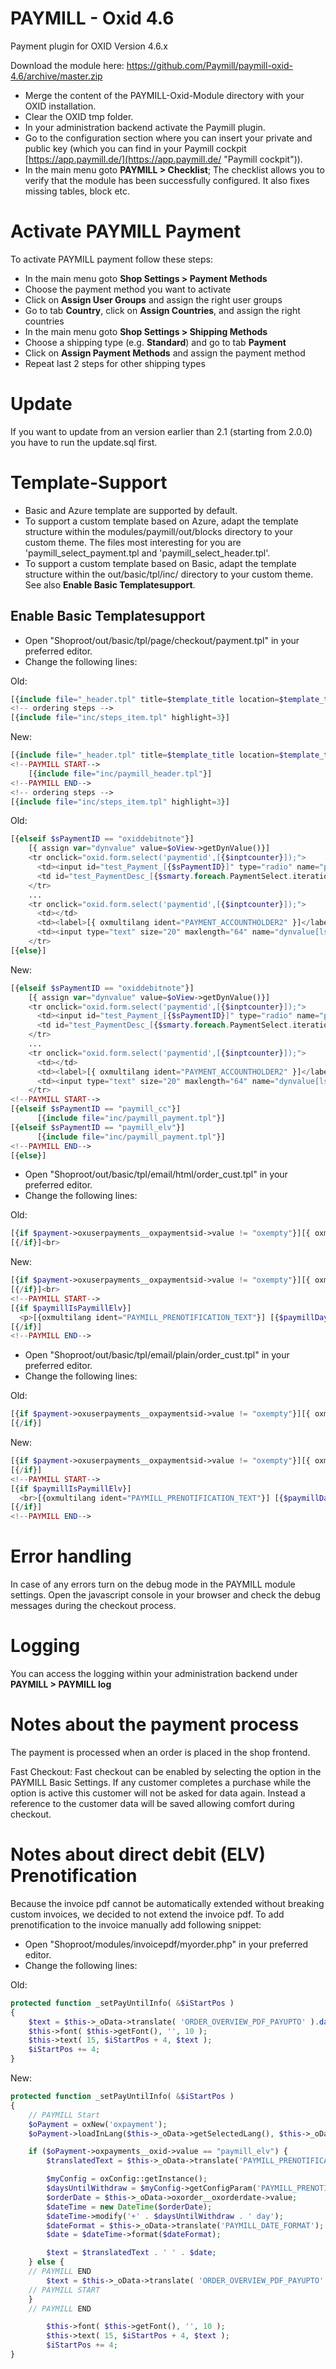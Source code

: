 PAYMILL - Oxid 4.6
==================

Payment plugin for OXID Version 4.6.x

Download the module here: https://github.com/Paymill/paymill-oxid-4.6/archive/master.zip

- Merge the content of the PAYMILL-Oxid-Module directory with your OXID installation.
- Clear the OXID tmp folder.
- In your administration backend activate the Paymill plugin.
- Go to the configuration section where you can insert your private and public key (which you can find in your Paymill cockpit [https://app.paymill.de/](https://app.paymill.de/ "Paymill cockpit")).
- In the main menu goto **PAYMILL > Checklist**; The checklist allows you to verify that the module has been successfully configured. It also fixes missing tables, block etc.

# Activate PAYMILL Payment

To activate PAYMILL payment follow these steps:

- In the main menu goto **Shop Settings > Payment Methods**
- Choose the payment method you want to activate
- Click on **Assign User Groups** and assign the right user groups
- Go to tab **Country**, click on **Assign Countries**, and assign the right countries
- In the main menu goto **Shop Settings > Shipping Methods**
- Choose a shipping type (e.g. **Standard**) and go to tab **Payment**
- Click on **Assign Payment Methods** and assign the payment method
- Repeat last 2 steps for other shipping types

# Update
If you want to update from an version earlier than 2.1 (starting from 2.0.0) you have to run the update.sql first.

# Template-Support

- Basic and Azure template are supported by default.
- To support a custom template based on Azure, adapt the template structure within the modules/paymill/out/blocks directory to your custom theme. The files most interesting for you are 'paymill_select_payment.tpl and 'paymill_select_header.tpl'.
- To support a custom template based on Basic, adapt the template structure within the out/basic/tpl/inc/ directory to your custom theme. See also **Enable Basic Templatesupport**.

## Enable Basic Templatesupport
- Open "Shoproot/out/basic/tpl/page/checkout/payment.tpl" in your preferred editor.
- Change the following lines:

Old:
```php
[{include file="_header.tpl" title=$template_title location=$template_title}]
<!-- ordering steps -->
[{include file="inc/steps_item.tpl" highlight=3}]
```
New:
```php
[{include file="_header.tpl" title=$template_title location=$template_title}]
<!--PAYMILL START-->
	[{include file="inc/paymill_header.tpl"}]
<!--PAYMILL END-->
<!-- ordering steps -->
[{include file="inc/steps_item.tpl" highlight=3}]
```

Old:
```php
[{elseif $sPaymentID == "oxiddebitnote"}]
    [{ assign var="dynvalue" value=$oView->getDynValue()}]
    <tr onclick="oxid.form.select('paymentid',[{$inptcounter}]);">
      <td><input id="test_Payment_[{$sPaymentID}]" type="radio" name="paymentid" value="[{$sPaymentID}]" [{if $oView->getCheckedPaymentId() == $paymentmethod->oxpayments__oxid->value}]checked[{/if}]></td>
      <td id="test_PaymentDesc_[{$smarty.foreach.PaymentSelect.iteration}]" colspan="2"><label><b>[{ $paymentmethod->oxpayments__oxdesc->value}]</b></label></td>
    </tr>
    ...
    <tr onclick="oxid.form.select('paymentid',[{$inptcounter}]);">
      <td></td>
      <td><label>[{ oxmultilang ident="PAYMENT_ACCOUNTHOLDER2" }]</label></td>
      <td><input type="text" size="20" maxlength="64" name="dynvalue[lsktoinhaber]" value="[{ if $dynvalue.lsktoinhaber }][{ $dynvalue.lsktoinhaber }][{else}][{$oxcmp_user->oxuser__oxfname->value}] [{$oxcmp_user->oxuser__oxlname->value}][{/if}]"></td>
    </tr>
[{else}]
```
New:
```php
[{elseif $sPaymentID == "oxiddebitnote"}]
    [{ assign var="dynvalue" value=$oView->getDynValue()}]
    <tr onclick="oxid.form.select('paymentid',[{$inptcounter}]);">
      <td><input id="test_Payment_[{$sPaymentID}]" type="radio" name="paymentid" value="[{$sPaymentID}]" [{if $oView->getCheckedPaymentId() == $paymentmethod->oxpayments__oxid->value}]checked[{/if}]></td>
      <td id="test_PaymentDesc_[{$smarty.foreach.PaymentSelect.iteration}]" colspan="2"><label><b>[{ $paymentmethod->oxpayments__oxdesc->value}]</b></label></td>
    </tr>
    ...
    <tr onclick="oxid.form.select('paymentid',[{$inptcounter}]);">
      <td></td>
      <td><label>[{ oxmultilang ident="PAYMENT_ACCOUNTHOLDER2" }]</label></td>
      <td><input type="text" size="20" maxlength="64" name="dynvalue[lsktoinhaber]" value="[{ if $dynvalue.lsktoinhaber }][{ $dynvalue.lsktoinhaber }][{else}][{$oxcmp_user->oxuser__oxfname->value}] [{$oxcmp_user->oxuser__oxlname->value}][{/if}]"></td>
    </tr>
<!--PAYMILL START-->
[{elseif $sPaymentID == "paymill_cc"}]
      [{include file="inc/paymill_payment.tpl"}]
[{elseif $sPaymentID == "paymill_elv"}]
      [{include file="inc/paymill_payment.tpl"}]
<!--PAYMILL END-->
[{else}]
```
- Open "Shoproot/out/basic/tpl/email/html/order_cust.tpl" in your preferred editor.
- Change the following lines:

Old:
```php
[{if $payment->oxuserpayments__oxpaymentsid->value != "oxempty"}][{ oxmultilang ident="EMAIL_ORDER_CUST_HTML_PAYMENTMETHOD" }] <b>[{ $payment->oxpayments__oxdesc->value }] [{ if $basket->getPaymentCosts() }]([{ $basket->getFPaymentCosts() }] [{ $currency->sign}])[{/if}]</b><br>
[{/if}]<br>
```
New:
```php
[{if $payment->oxuserpayments__oxpaymentsid->value != "oxempty"}][{ oxmultilang ident="EMAIL_ORDER_CUST_HTML_PAYMENTMETHOD" }] <b>[{ $payment->oxpayments__oxdesc->value }] [{ if $basket->getPaymentCosts() }]([{ $basket->getFPaymentCosts() }] [{ $currency->sign}])[{/if}]</b><br>
[{/if}]<br>
<!--PAYMILL START-->
[{if $paymillIsPaymillElv}]
  <p>[{oxmultilang ident="PAYMILL_PRENOTIFICATION_TEXT"}] [{$paymillDaysUntilWithdraw}]</p>
[{/if}]
<!--PAYMILL END-->
```

- Open "Shoproot/out/basic/tpl/email/plain/order_cust.tpl" in your preferred editor.
- Change the following lines:

Old:
```php
[{if $payment->oxuserpayments__oxpaymentsid->value != "oxempty"}][{ oxmultilang ident="EMAIL_ORDER_CUST_HTML_PAYMENTMETHOD" }] [{ $payment->oxpayments__oxdesc->getRawValue() }] [{ if $basket->getPaymentCosts() }]([{ $basket->getFPaymentCosts() }] [{ $currency->sign}])[{/if}]
[{/if}]
```
New:
```php
[{if $payment->oxuserpayments__oxpaymentsid->value != "oxempty"}][{ oxmultilang ident="EMAIL_ORDER_CUST_HTML_PAYMENTMETHOD" }] [{ $payment->oxpayments__oxdesc->getRawValue() }] [{ if $basket->getPaymentCosts() }]([{ $basket->getFPaymentCosts() }] [{ $currency->sign}])[{/if}]
[{/if}]
<!--PAYMILL START-->
[{if $paymillIsPaymillElv}]
  <br>[{oxmultilang ident="PAYMILL_PRENOTIFICATION_TEXT"}] [{$paymillDaysUntilWithdraw}]<br>
[{/if}]
<!--PAYMILL END-->
```

# Error handling

In case of any errors turn on the debug mode in the PAYMILL module settings.
Open the javascript console in your browser and check the debug messages during the checkout process.

# Logging

You can access the logging within your administration backend under **PAYMILL > PAYMILL log**

# Notes about the payment process

The payment is processed when an order is placed in the shop frontend.

Fast Checkout: Fast checkout can be enabled by selecting the option in the PAYMILL Basic Settings. If any customer completes a purchase while the option is active this customer will not be asked for data again. Instead a reference to the customer data will be saved allowing comfort during checkout.

# Notes about direct debit (ELV) Prenotification
Because the invoice pdf cannot be automatically extended without breaking custom invoices, we decided to not extend the invoice pdf. To add prenotification to the invoice manually add following snippet:

- Open "Shoproot/modules/invoicepdf/myorder.php" in your preferred editor.
- Change the following lines:

Old:
```php
protected function _setPayUntilInfo( &$iStartPos )
{
    $text = $this->_oData->translate( 'ORDER_OVERVIEW_PDF_PAYUPTO' ).date( 'd.m.Y', mktime( 0, 0, 0, date ( 'm' ), date ( 'd' ) + 7, date( 'Y' ) ) );
    $this->font( $this->getFont(), '', 10 );
    $this->text( 15, $iStartPos + 4, $text );
    $iStartPos += 4;
}
```

New:
```php
protected function _setPayUntilInfo( &$iStartPos )
{
    // PAYMILL Start
    $oPayment = oxNew('oxpayment');
    $oPayment->loadInLang($this->_oData->getSelectedLang(), $this->_oData->oxorder__oxpaymenttype->value);

    if ($oPayment->oxpayments__oxid->value == "paymill_elv") {
        $translatedText = $this->_oData->translate('PAYMILL_PRENOTIFICATION_TEXT');

        $myConfig = oxConfig::getInstance();
        $daysUntilWithdraw = $myConfig->getConfigParam('PAYMILL_PRENOTIFICATION');
        $orderDate = $this->_oData->oxorder__oxorderdate->value;
        $dateTime = new DateTime($orderDate);
        $dateTime->modify('+' . $daysUntilWithdraw . ' day');
        $dateFormat = $this->_oData->translate('PAYMILL_DATE_FORMAT');
        $date = $dateTime->format($dateFormat);

        $text = $translatedText . ' ' . $date;
    } else {
    // PAYMILL END
        $text = $this->_oData->translate( 'ORDER_OVERVIEW_PDF_PAYUPTO' ).date( 'd.m.Y', mktime( 0, 0, 0, date ( 'm' ), date ( 'd' ) + 7, date( 'Y' ) ) );
    // PAYMILL START
    }
    // PAYMILL END

        $this->font( $this->getFont(), '', 10 );
        $this->text( 15, $iStartPos + 4, $text );
        $iStartPos += 4;
}
```